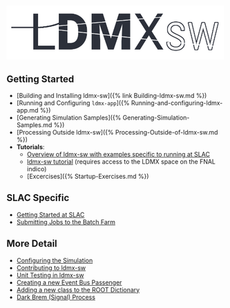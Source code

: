 ![LDMX Logo](/img/ldmx_logo_dark.png)

## Getting Started
* [Building and Installing ldmx-sw]({% link Building-ldmx-sw.md %})
* [Running and Configuring `ldmx-app`]({% Running-and-configuring-ldmx-app.md %})
* [Generating Simulation Samples]({% Generating-Simulation-Samples.md %})
* [Processing Outside ldmx-sw]({% Processing-Outside-of-ldmx-sw.md %})
* __Tutorials__:
    * [Overview of ldmx-sw with examples specific to running at SLAC](https://tinyurl.com/y9lzvzwv)
    * [ldmx-sw tutorial](https://tinyurl.com/yd4w4vtf) (requires access to the LDMX space on the FNAL indico)
    * [Excercises]({% Startup-Exercises.md %})

## SLAC Specific
* [Getting Started at SLAC](Getting-Started-with-ldmx-sw-at-SLAC)
* [Submitting Jobs to the Batch Farm](Submitting-Jobs-to-the-Batch-Farm)

## More Detail
* [Configuring the Simulation](Configuring-the-Simulation)
* [Contributing to ldmx-sw](Contributing-to-ldmx-sw)
* [Unit Testing in ldmx-sw](Unit-Testing-in-ldmx-sw)
* [Creating a new Event Bus Passenger](Creating-a-new-Event-Bus-Object)
* [Adding a new class to the ROOT Dictionary](Adding-a-new-class-to-the-ldmx-framework-ROOT-dictionary)
* [Dark Brem (Signal) Process](Dark-Brem-(Signal)-Process)

